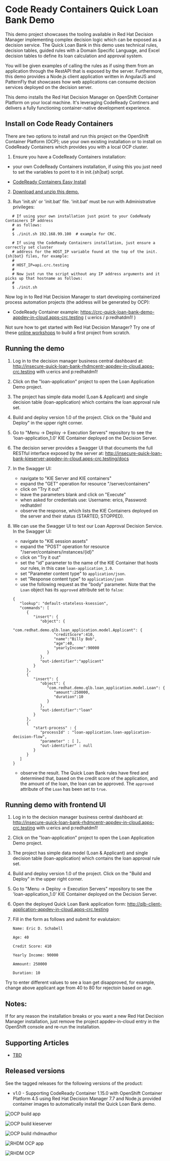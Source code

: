 Code Ready Containers Quick Loan Bank Demo
==========================================
This demo project showcases the tooling available in Red Hat Decision Manager implementing 
complex decision logic which can be exposed as a decision service. The Quick Loan Bank in this 
demo uses technical rules, decision tables, guided rules with a Domain Specific Language, and 
Excel decision tables to define its loan calculation and approval system.

You will be given examples of calling the rules as if using them from an application through 
the RestAPI that is exposed by the server. Furthermore, this demo provides a Node.js client 
application written in AngularJS and PatternFly that showcases how web applications can 
consume decision services deployed on the decision server.

This demo installs the Red Hat Decision Manager on OpenShift Container Platform on your local
machine. It's leveraging CodeReady Continers and delivers a fully functioning container-native 
development experience.


Install on Code Ready Containers 
--------------------------------
There are two options to install and run this project on the OpenShift Container Platform (OCP); use your own existing installation
or to install on CodeReady Containers which provides you with a local OCP cluster.

1. Ensure you have a CodeReady Containers installation:

  - your own CodeReady Containers installation, if using this you just need to set the variables to point to it in init.{sh|bat} script.

  - [CodeReady Containers Easy Install](https://gitlab.com/redhatdemocentral/ocp-install-demo)

2. [Download and unzip this demo.](https://gitlab.com/redhatdemocentral/crc-quick-loan-bank-demo/-/archive/master/crc-quick-loan-bank-demo-master.zip)

3. Run 'init.sh' or 'init.bat' file. 'init.bat' must be run with Administrative privileges:

```
   # If using your own installation just point to your CodeReady Containers IP address
   # as follows:
   #
   $ ./init.sh 192.168.99.100  # example for CRC.
```

```
   # If using the CodeReady Containers installation, just ensure a correctly set cluster 
   # address for the HOST_IP variable found at the top of the init.{sh|bat} files, for example:
   #
   # HOST_IP=api.crc.testing  
   # 
   # Now just run the script without any IP address arguments and it picks up that hostname as follows:
   #
   $ ./init.sh
```

Now log in to Red Hat Decision Manager to start developing containerized process automation projects (the address will be generated by OCP):

  - CodeReady Container example: https://crc-quick-loan-bank-demo-appdev-in-cloud.apps-crc.testing ( u:erics / p:redhatdm1! )

Not sure how to get started with Red Hat Decision Manager? Try one of these <a href="https://bpmworkshop.gitlab.io/#/4" target="_blank">online workshops</a> to build a first project from scratch.

Running the demo
----------------
1. Log in to the decision manager business central dashboard at: http://insecure-quick-loan-bank-rhdmcentr-appdev-in-cloud.apps-crc.testing
   with u:erics and p:redhatdm1!

2. Click on the "loan-application" project to open the Loan Application Demo project.

2. The project has simple data model (Loan & Applicant) and single decision table (loan-application) which contains the 
   loan approval rule set.

3. Build and deploy version 1.0 of the project. Click on the "Build and Deploy" in the upper right corner.

4. Go to "Menu -> Deploy -> Execution Servers" repository to see the 'loan-application_1.0' KIE Container deployed on the 
   Decision Server.

5. The decision server provides a Swagger UI that documents the full RESTful interface exposed by the server 
   at: http://insecure-quick-loan-bank-kieserver-appdev-in-cloud.apps-crc.testing/docs

6. In the Swagger UI:
   - navigate to "KIE Server and KIE containers"
   - expand the "GET" operation for resource "/server/containers"
   - click on "Try it out"
   - leave the parameters blank and click on "Execute"
   - when asked for credentials use: Username: erics, Password: redhatdm!
   - observe the response, which lists the KIE Containers deployed on the server and their status (STARTED, STOPPED).

7. We can use the Swagger UI to test our Loan Approval Decision Service. In the Swagger UI:
   - navigate to "KIE session assets"
   - expand the "POST" operation for resource "/server/containers/instances/{id}"
   - click on "Try it out"
   - set the "id" parameter to the name of the KIE Container that hosts our rules, in this case `loan-application_1.0`.
   - set "Parameter content type" to `application/json`.
   - set "Response content type" to `application/json`
   - use the following request as the "body" parameter. Note that the `Loan` object has its `approved` attribute set to `false`:
   ```
   {
      "lookup": "default-stateless-ksession",
      "commands": [
         {
            "insert": {
               "object": {
                  "com.redhat.demo.qlb.loan_application.model.Applicant": {
                     "creditScore":410,
                     "name":"Billy Bob",
                     "age":40,
                     "yearlyIncome":90000
                  }
               },
               "out-identifier":"applicant"
            }
         },
         {
            "insert": {
               "object": {
                  "com.redhat.demo.qlb.loan_application.model.Loan": {
                     "amount":250000,
                     "duration":10
                  }
               },
               "out-identifier":"loan"
            }
         },
         {
            "start-process" : {
               "processId" : "loan-application.loan-application-decision-flow",
               "parameter" : [ ],
               "out-identifier" : null
            }
         }
      ]
   }
   ```
   - observe the result. The Quick Loan Bank rules have fired and determined that, based on the credit score of the 
     application, and the amount of the loan, the loan can be approved. The `approved` attribute of the `Loan` has been 
     set to `true`.


Running demo with frontend UI
-----------------------------
1. Log in to the decision manager business central dashboard at: http://insecure-quick-loan-bank-rhdmcentr-appdev-in-cloud.apps-crc.testing
   with u:erics and p:redhatdm1!

2. Click on the "loan-application" project to open the Loan Application Demo project.

2. The project has simple data model (Loan & Applicant) and single decision table (loan-application) which contains the 
   loan approval rule set.

3. Build and deploy version 1.0 of the project. Click on the "Build and Deploy" in the upper right corner.

4. Go to "Menu -> Deploy -> Execution Servers" repository to see the 'loan-application_1.0' KIE Container deployed on the 
   Decision Server.

5. Open the deployed Quick Loan Bank application form: http://qlb-client-application-appdev-in-cloud.apps-crc.testing

6. Fill in the form as follows and submit for evalutaion:

   ```
   Name: Eric D. Schabell
   
   Age: 40

   Credit Score: 410

   Yearly Income: 90000

   Ammount: 250000

   Duration: 10
   ```

Try to enter different values to see a loan get disapproved, for example, change above applicant age from 40 to 80 for 
rejectoin based on age.


Notes:
-----
If for any reason the installation breaks or you want a new Red Hat Decision Manager installation, just remove the project appdev-in-cloud entry in the OpenShift console and re-run the installation.


Supporting Articles
-------------------
- [TBD]()


Released versions
-----------------
See the tagged releases for the following versions of the product:

- v1.0 - Supporting CodeReady Container 1.15.0 with OpenShift Container Platform 4.5 using Red Hat Decision Manager 7.7 and Node.js provided container
  images to automatically install the Quick Loan Bank demo.

![OCP build app](https://gitlab.com/redhatdemocentral/crc-quick-loan-bank-demo/-/raw/master/docs/demo-images/rhdm-build-app.png)

![OCP build kieserver](https://gitlab.com/redhatdemocentral/crc-quick-loan-bank-demo/-/raw/master/docs/demo-images/rhdm-build-kieserver.png)

![OCP build rhdmauthor](https://gitlab.com/redhatdemocentral/crc-quick-loan-bank-demo/-/raw/master/docs/demo-images/rhdm-build-rhdmauthor.png)

![RHDM OCP app](https://gitlab.com/redhatdemocentral/crc-quick-loan-bank-demo/-/raw/master/docs/demo-images/rhdm-ocp-app.png)

![RHDM OCP](https://gitlab.com/redhatdemocentral/crc-quick-loan-bank-demo/-/raw/master/docs/demo-images/rhdm-ocp.png)

